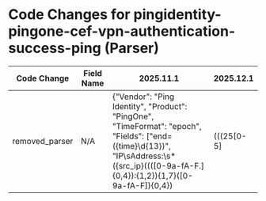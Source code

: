 # Code Changes for pingidentity-pingone-cef-vpn-authentication-success-ping (Parser)

| Code Change | Field Name | 2025.11.1 | 2025.12.1 |
|-------------|------------|-----------|------------|
| removed_parser | N/A | {"Vendor": "Ping Identity", "Product": "PingOne", "TimeFormat": "epoch", "Fields": ["end=({time}\d{13})", "IP\sAddress:\s*({src_ip}((([0-9a-fA-F.]{0,4}):{1,2}){1,7}([0-9a-fA-F]){0,4})|(((25[0-5]|(2[0-4]|1\d|[0-9]|)\d)\.?\b){4}))(:({src_port}\d+))?", "Requested\sApplication\sID:\s*(N\/A|({requested_app_id}.*?))(\\n)*\s*Requested\sApplication\sName", "Requested\sApplication\sName:\s*({requested_app}.*?)(\\n)*\s*Password\sReset", "request=({result}[^\s]+)", "requestClientApplication=({app}.*?)\s\w+=", "suid=({user}[\w\.\-\!\#\^\~]{1,40}\$?)", "suser=({user}[\w\.\-\!\#\^\~]{1,40}\$?)", "flexString2=({action}.*?)\sDetails", "Country:\s({country}.*?)\s*(\\n)*New Device", "Mobile OS Version:\s({os}.*?)\s*(\\n)*Device Model", "Device Model:\s(N\/A|({device_name}.*?))\s*(\\n)*Device Lock"], "Name": "pingidentity-pingone-cef-vpn-authentication-success-ping", "Conditions": ["destinationServiceName=Ping", "flexString2=Authentication", "request=Success"], "ParserVersion": "v1.0.0"} | N/A |